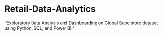 # Retail-Data-Analytics
“Exploratory Data Analysis and Dashboarding on Global Superstore dataset using Python, SQL, and Power BI.”
